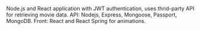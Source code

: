 Node.js and React application with JWT authentication, uses thrid-party API for retrieving movie data.
API: Nodejs, Express, Mongoose, Passport, MongoDB.
Front: React and React Spring for animations.
